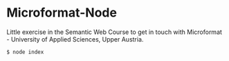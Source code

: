 # Microformat-Node

Little exercise in the Semantic Web Course to get in touch with Microformat - University of Applied Sciences, Upper Austria.

````
$ node index
````